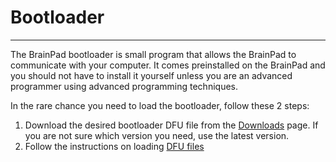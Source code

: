 # Bootloader
---
The BrainPad bootloader is small program that allows the BrainPad to communicate with your computer.  It comes preinstalled on the BrainPad and you should not have to install it yourself unless you are an advanced programmer using advanced programming techniques.

In the rare chance you need to load the bootloader, follow these 2 steps:
1. Download the desired bootloader DFU file from the [Downloads](downloads.md#bootloaders) page. If you are not sure which version you need, use the latest version.
2. Follow the instructions on loading [DFU files](dfu-files.md)
